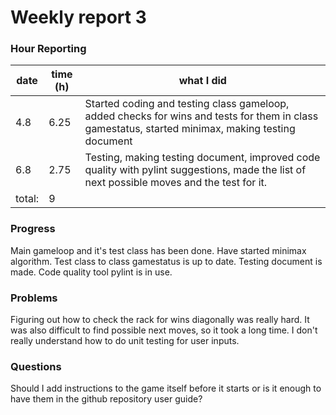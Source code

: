 # Weekly report 3

### Hour Reporting
| **date** | **time (h)** | **what I did** 
| --------- | ----------- | --------- 
| 4.8 | 6.25 | Started coding and testing class gameloop, added checks for wins and tests for them in class gamestatus, started minimax, making testing document
| 6.8 | 2.75 | Testing, making testing document, improved code quality with pylint suggestions, made the list of next possible moves and the test for it.
| total: | 9

### Progress
Main gameloop and it's test class has been done. Have started minimax algorithm. Test class to class gamestatus is up to date. Testing document is made. Code quality tool pylint is in use.

### Problems
Figuring out how to check the rack for wins diagonally was really hard. It was also difficult to find possible next moves, so it took a long time. I don't really understand how to do unit testing for user inputs.

### Questions
Should I add instructions to the game itself before it starts or is it enough to have them in the github repository user guide?
